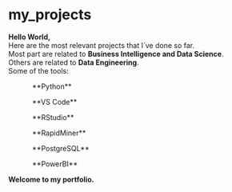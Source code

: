 # my_projects
**Hello World,**<br/>
Here are the most relevant projects that I´ve done so far.<br/>
Most part are related to **Business Intelligence and Data Science**.<br/>
Others are related to **Data Engineering**.<br/>
Some of the tools:
<ol>
<ul>**Python**</ul>
<ul>**VS Code**</ul>
<ul>**RStudio**</ul>
<ul>**RapidMiner**</ul>
<ul>**PostgreSQL**</ul>
<ul>**PowerBI**</ul>
</ol>

**Welcome to my portfolio.**
